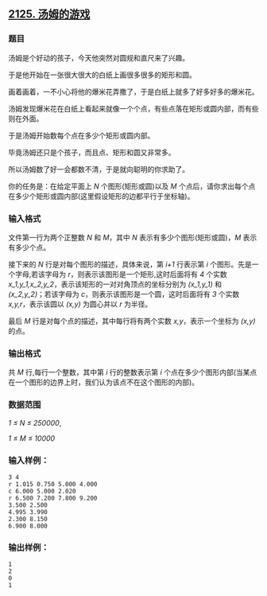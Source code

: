 ## [2125. 汤姆的游戏](https://www.acwing.com/problem/content/2127/)

### 题目

汤姆是个好动的孩子，今天他突然对圆规和直尺来了兴趣。

于是他开始在一张很大很大的白纸上画很多很多的矩形和圆。

画着画着，一不小心将他的爆米花弄撒了，于是白纸上就多了好多好多的爆米花。

汤姆发现爆米花在白纸上看起来就像一个个点，有些点落在矩形或圆内部，而有些则在外面。

于是汤姆开始数每个点在多少个矩形或圆内部。

毕竟汤姆还只是个孩子，而且点、矩形和圆又非常多。

所以汤姆数了好一会都数不清，于是就向聪明的你求助了。

你的任务是：在给定平面上 *N* 个图形(矩形或圆)以及 *M* 个点后，请你求出每个点在多少个矩形或圆内部(这里假设矩形的边都平行于坐标轴)。

### 输入格式

文件第一行为两个正整数 *N* 和 *M*，其中 *N* 表示有多少个图形(矩形或圆)，*M* 表示有多少个点。

接下来的 *N* 行是对每个图形的描述，具体来说，第 *i+1* 行表示第 *i* 个图形。先是一个字母,若该字母为 *r*，则表示该图形是一个矩形,这时后面将有 *4* 个实数 *x_1,y_1,x_2,y_2*，表示该矩形的一对对角顶点的坐标分别为 *(x_1,y_1)* 和 *(x_2,y_2)*；若该字母为 *c*，则表示该图形是一个圆，这时后面将有 *3* 个实数 *x,y,r*，表示该圆以 *(x,y)* 为圆心并以 *r* 为半径。

最后 *M* 行是对每个点的描述，其中每行将有两个实数 *x,y*，表示一个坐标为 *(x,y)* 的点。

### 输出格式

共 *M* 行,每行一个整数，其中第 *i* 行的整数表示第 *i* 个点在多少个图形内部(当某点在一个图形的边界上时，我们认为该点不在这个图形的内部)。

### 数据范围

*1 ≤ N ≤ 250000*,

*1 ≤ M ≤ 10000*

### 输入样例：

```
3 4
r 1.015 0.750 5.000 4.000
c 6.000 5.000 2.020
r 6.500 7.200 7.800 9.200
3.500 2.500
4.995 3.990
2.300 8.150
6.900 8.000
```

### 输出样例：

```
1
2
0
1
```
